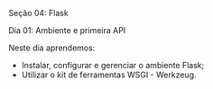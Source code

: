 Seção 04: Flask

Dia 01: Ambiente e primeira API

Neste dia aprendemos: 
- Instalar, configurar e gerenciar o ambiente Flask;
- Utilizar o kit de ferramentas WSGI - Werkzeug.
